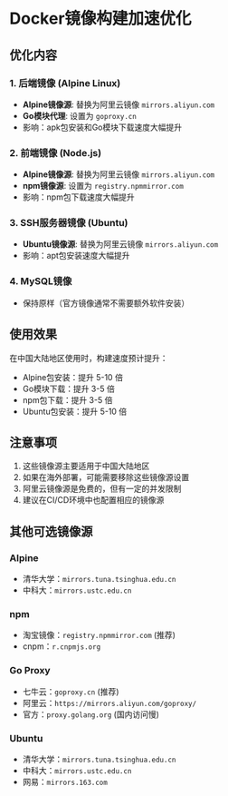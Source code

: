 # Docker镜像构建加速优化

## 优化内容

### 1. 后端镜像 (Alpine Linux)
- **Alpine镜像源**: 替换为阿里云镜像 `mirrors.aliyun.com`
- **Go模块代理**: 设置为 `goproxy.cn`
- 影响：apk包安装和Go模块下载速度大幅提升

### 2. 前端镜像 (Node.js)
- **Alpine镜像源**: 替换为阿里云镜像 `mirrors.aliyun.com`
- **npm镜像源**: 设置为 `registry.npmmirror.com`
- 影响：npm包下载速度大幅提升

### 3. SSH服务器镜像 (Ubuntu)
- **Ubuntu镜像源**: 替换为阿里云镜像 `mirrors.aliyun.com`
- 影响：apt包安装速度大幅提升

### 4. MySQL镜像
- 保持原样（官方镜像通常不需要额外软件安装）

## 使用效果

在中国大陆地区使用时，构建速度预计提升：
- Alpine包安装：提升 5-10 倍
- Go模块下载：提升 3-5 倍
- npm包下载：提升 3-5 倍
- Ubuntu包安装：提升 5-10 倍

## 注意事项

1. 这些镜像源主要适用于中国大陆地区
2. 如果在海外部署，可能需要移除这些镜像源设置
3. 阿里云镜像源是免费的，但有一定的并发限制
4. 建议在CI/CD环境中也配置相应的镜像源

## 其他可选镜像源

### Alpine
- 清华大学：`mirrors.tuna.tsinghua.edu.cn`
- 中科大：`mirrors.ustc.edu.cn`

### npm
- 淘宝镜像：`registry.npmmirror.com` (推荐)
- cnpm：`r.cnpmjs.org`

### Go Proxy
- 七牛云：`goproxy.cn` (推荐)
- 阿里云：`https://mirrors.aliyun.com/goproxy/`
- 官方：`proxy.golang.org` (国内访问慢)

### Ubuntu
- 清华大学：`mirrors.tuna.tsinghua.edu.cn`
- 中科大：`mirrors.ustc.edu.cn`
- 网易：`mirrors.163.com`